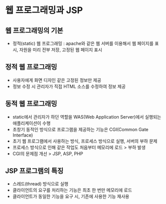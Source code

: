 # 웹 프로그래밍과 JSP

## 웹 프로그래밍의 기본

- 정적(static) 웹 프로그래밍 : apache와 같은 웹 서버를 이용해서 웹 페이지를 표시, 자원을 미리 전부 저장, 고정된 웹 페이지 표시

## 정적 웹 프로그래밍

- 사용자에게 화면 디자인 같은 고정된 정보만 제공
- 정보 수정 시 관리자가 직접 HTML 소스를 수정하여 정보 제공

## 동적 웹 프로그래밍

- static에서 관리자가 하던 역할을 WAS(Web Application Server)에서 실행되는 애플리케이션이 수행
- 초창기 동적인 방식으로 프로그램을 제공하는 기능은 CGI(Common Gate Interface)
- 초기 웹 프로그램에서 사용하는 방식, 프로세스 방식으로 실행, 서버의 부하 문제
- 프로세스 방식으로 인해 같은 작업도 처음부터 메모리에 로드 > 부하 발생
- CGI의 문제점 개선 > JSP, ASP, PHP

## JSP 프로그램의 특징

- 스레드(thread) 방식으로 실행
- 클라이언트의 요구를 처리하는 기능은 최초 한 번만 메모리에 로드
- 클라이언트가 동일한 기능을 요구 시, 기존에 사용한 기능 재사용
